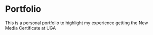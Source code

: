 # Portfolio
This is a personal portfolio to highlight my experience getting the New Media Certificate at UGA

